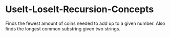 # UseIt-LoseIt-Recursion-Concepts
Finds the fewest amount of coins needed to add up to a given number. Also finds the longest common substring given two strings.
